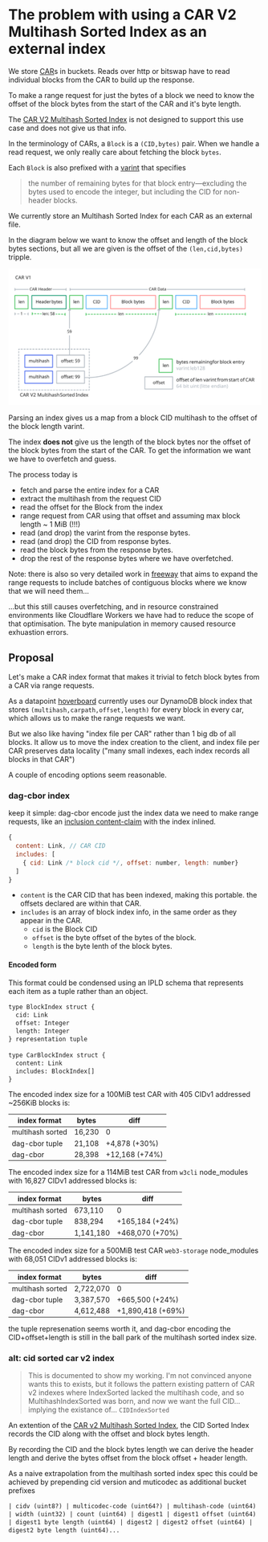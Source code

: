 # The problem with using a CAR V2 Multihash Sorted Index as an external index

We store [CAR]s in buckets. Reads over http or bitswap have to read individual blocks from the CAR to build up the response.

To make a range request for just the bytes of a block we need to know the offset of the block bytes from the start of the CAR and it's byte length.

The [CAR V2 Multihash Sorted Index] is not designed to support this use case and does not give us that info.

In the terminology of CARs, a `Block` is a `(CID,bytes)` pair. When we handle a read request, we only really care about fetching the block `bytes`.

Each `Block` is also prefixed with a [varint] that specifies

> the number of remaining bytes for that block entry—excluding the bytes used to encode the integer, but including the CID for non-header blocks.

We currently store an Multihash Sorted Index for each CAR as an external file.

In the diagram below we want to know the offset and length of the block bytes sections, but all we are given is the offset of the `(len,cid,bytes)` tripple.

![carv2-multihash-sorted-index diagram](./multihash-sorted-index.svg)

Parsing an index gives us a map from a block CID multihash to the offset of the block length varint.

The index **does not** give us the length of the block bytes nor the offset of the block bytes from the start of the CAR. To get the information we want we have to overfetch and guess.

The process today is

- fetch and parse the entire index for a CAR
- extract the multihash from the request CID
- read the offset for the Block from the index
- range request from CAR using that offset and assuming max block length ~ 1 MiB (!!!)
- read (and drop) the varint from the response bytes.
- read (and drop) the CID from response bytes.
- read the block bytes from the response bytes.
- drop the rest of the response bytes where we have overfetched.

Note: there is also so very detailed work in [freeway] that aims to expand the range requests to include batches of contiguous blocks where we know that we will need them... 

...but this still causes overfetching, and in resource constrained environments like Cloudflare Workers we have had to reduce the scope of that optimisation. The byte manipulation in memory caused resource exhuastion errors.

## Proposal

Let's make a CAR index format that makes it trivial to fetch block bytes from a CAR via range requests.

As a datapoint [hoverboard] currently uses our DynamoDB block index that stores `(multihash,carpath,offset,length)` for every block in every car, which allows us to make the range requests we want. 

But we also like having "index file per CAR" rather than 1 big db of all blocks. It allow us to move the index creation to the client, and index file per CAR preserves data locality ("many small indexes, each index records all blocks in that CAR")

A couple of encoding options seem reasonable.

### dag-cbor index

keep it simple: dag-cbor encode just the index data we need to make range requests, like an [inclusion content-claim] with the index inlined.

```js
{
  content: Link, // CAR CID
  includes: [
    { cid: Link /* block cid */, offset: number, length: number}
  ]
}
```

- `content` is the CAR CID that has been indexed, making this portable. the offsets declared are within that CAR.
- `includes` is an array of block index info, in the same order as they appear in the CAR.
  - `cid` is the Block CID
  - `offset` is the byte offset of the bytes of the block.
  - `length` is the byte lenth of the block bytes.


#### Encoded form

This format could be condensed using an IPLD schema that represents each item as a tuple rather than an object.

```ipldsch
type BlockIndex struct {
  cid: Link
  offset: Integer
  length: Integer
} representation tuple

type CarBlockIndex struct {
  content: Link
  includes: BlockIndex[]
}
```

The encoded index size for a 100MiB test CAR with 405 CIDv1 addressed ~256KiB blocks is:

| index format     | bytes  | diff |
|------------------|--------|------|
| multihash sorted | 16,230 | 0    |
| dag-cbor tuple   | 21,108 |+4,878 (+30%) |
| dag-cbor         | 28,398 |+12,168 (+74%) |


The encoded index size for a 114MiB test CAR from `w3cli` node_modules with 16,827 CIDv1 addressed blocks is:

| index format     | bytes   | diff | 
|------------------|---------|------|
| multihash sorted | 673,110 | 0
| dag-cbor tuple   | 838,294 | +165,184 (+24%)
| dag-cbor         | 1,141,180 | +468,070 (+70%)

The encoded index size for a 500MiB test CAR `web3-storage` node_modules with 68,051 CIDv1 addressed blocks is:

| index format     | bytes     | diff | 
|------------------|-----------|------|
| multihash sorted | 2,722,070 | 0
| dag-cbor tuple   | 3,387,570 | +665,500 (+24%)
| dag-cbor         | 4,612,488 | +1,890,418 (+69%)


the tuple represenation seems worth it, and dag-cbor encoding the CID+offset+length is still in the ball park of the multihash sorted index size.

### alt: cid sorted car v2 index

> This is documented to show my working. I'm not convinced anyone wants this to exists, but it follows the pattern existing pattern of CAR v2 indexes where IndexSorted lacked the multihash code, and so MultihashIndexSorted was born, and now we want the full CID... implying the existance of... `CIDIndexSorted`

An extention of the [CAR v2 Multihash Sorted Index], the CID Sorted Index records the CID  along with the offset and block bytes length.

By recording the CID and the block bytes length we can derive the header length and derive the bytes offset from the block offset + header length.

As a naive extrapolation from the multihash sorted index spec this could be achieved by prepending cid version and muticodec as additional bucket prefixes

```
| cidv (uint8?) | multicodec-code (uint64?) | multihash-code (uint64) | width (uint32) | count (uint64) | digest1 | digest1 offset (uint64) | digest1 byte length (uint64) | digest2 | digest2 offset (uint64) | digest2 byte length (uint64)...
```


[CAR]: https://ipld.io/specs/transport/car/carv1/
[varint]: https://en.wikipedia.org/wiki/LEB128
[CAR V2 Multihash Sorted Index]: https://ipld.io/specs/transport/car/carv2/#format-0x0401-multihashindexsorted
[inclusion content-claim]: https://github.com/web3-storage/content-claims?tab=readme-ov-file#inclusion-claim
[freeway]: https://github.com/web3-storage/freeway
[hoverboard]: https://github.com/web3-storage/hoverboard
